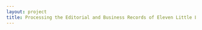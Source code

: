 ```yaml
--- 
layout: project 
title: Processing the Editorial and Business Records of Eleven Little Literary Magazine Archives in the Poetry Collection
---
```



